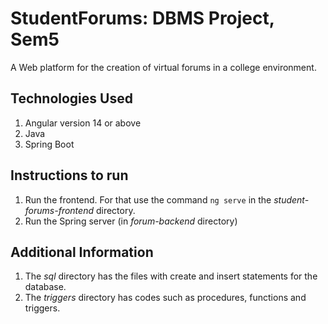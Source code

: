 # StudentForums: DBMS Project, Sem5
A Web platform for the creation of virtual forums in a college environment.

## Technologies Used
1. Angular version 14 or above
2. Java
3. Spring Boot

## Instructions to run
1. Run the frontend. For that use the command `ng serve` in the _student-forums-frontend_ directory.
2. Run the Spring server (in _forum-backend_ directory)

## Additional Information
1. The _sql_ directory has the files with create and insert statements for the database.
2. The _triggers_ directory has codes such as procedures, functions and triggers.
